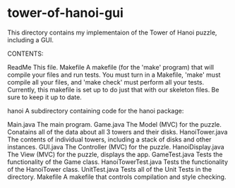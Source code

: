 # tower-of-hanoi-gui
This directory contains my implementaion of the Tower of Hanoi puzzle, including a GUI.

CONTENTS:

ReadMe                  This file.
Makefile                A makefile (for the 'make' program) that will compile
                        your files and run tests.  You must turn in a Makefile,
                        'make' must compile all your files, and 
                        'make check' must perform all your tests.  Currently,
                        this makefile is set up to do just that with our
                        skeleton files.  Be sure to keep it up to date.

hanoi                   A subdirectory containing code for the 
                        hanoi package:

  Main.java             The main program.
  Game.java             The Model (MVC) for the puzzle. Conatains all of the data about all 3 towers and their disks.
  HanoiTower.java       The contents of individual towers, including a stack of disks and other instances.
  GUI.java              The Controller (MVC) for the puzzle.
  HanoiDisplay.java     The View (MVC) for the puzzle, displays the app.
  GameTest.java         Tests the functionality of the Game class.
  HanoiTowerTest.java   Tests the functionality of the HanoiTower class.
  UnitTest.java         Tests all of the Unit Tests in the directory.
  Makefile              A makefile that controls compilation and style checking.
  
